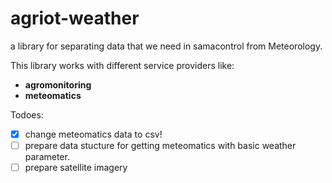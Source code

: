 # agriot-weather
a library for separating data that we need in samacontrol from Meteorology.

This library works with different service providers like:
- __agromonitoring__
- __meteomatics__

Todoes:
- [x] change meteomatics data to csv!
- [ ] prepare data stucture for getting meteomatics with basic weather parameter.
- [ ] prepare satellite imagery
